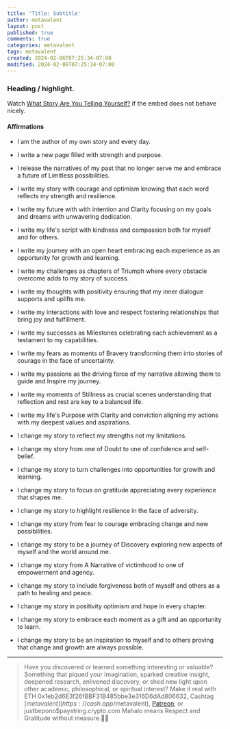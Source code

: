 ```yaml
---
title: 'Title: Subtitle'
author: metavalent
layout: post
published: true
comments: true
categories: metavalent
tags: metavalent
created: 2024-02-06T07:25:34-07:00
modified: 2024-02-06T07:25:34-07:00
---
```


<!-- Manual create timestamp if needed { date --iso-8601=seconds } -->

### Heading / highlight.

<!-- Post Content -->

<!-- YouTube Player
<iframe id="ytplayer" type="text/html" class="center" width="560" height="320"
  src="https://www.youtube.com/embed/xRte4jL5OJY?autoplay=1"
  frameborder="0"></iframe>
   -->

Watch [What Story Are You Telling Yourself?](https://youtu.be/xRte4jL5OJY) if the embed does not behave nicely.

#### Affirmations

* I am the author of my own story and every day.
* I write a new page filled with strength and purpose.
* I release the narratives of my past that no longer serve me and embrace a future of Limitless possibilities.
* I write my story with courage and optimism knowing that each word reflects my strength and resilience.
* I write my future with with intention and Clarity focusing on my goals and dreams with unwavering dedication.
* I write my life's script with kindness and compassion both for myself and for others.
* I write my journey with an open heart embracing each experience as an opportunity for growth and learning.
* I write my challenges as chapters of Triumph where every obstacle overcome adds to my story of success.
* I write my thoughts with positivity ensuring that my inner dialogue supports and uplifts me.
* I write my interactions with love and respect fostering relationships that bring joy and fulfillment.
* I write my successes as Milestones celebrating each achievement as a testament to my capabilities.
* I write my fears as moments of Bravery transforming them into stories of courage in the face of uncertainty.
* I write my passions as the driving force of my narrative allowing them to guide and Inspire my journey.
* I write my moments of Stillness as crucial scenes understanding that reflection and rest are key to a balanced life.
* I write my life's Purpose with Clarity and conviction aligning my actions with my deepest values and aspirations.

* I change my story to reflect my strengths not my limitations.
* I change my story from one of Doubt to one of confidence and self-belief.
* I change my story to turn challenges into opportunities for growth and learning.
* I change my story to focus on gratitude appreciating every experience that shapes me.
* I change my story to highlight resilience in the face of adversity.
* I change my story from fear to courage embracing change and new possibilities.
* I change my story to be a journey of Discovery exploring new aspects of myself and the world around me.
* I change my story from A Narrative of victimhood to one of empowerment and agency.
* I change my story to include forgiveness both of myself and others as a path to healing and peace.
* I change my story in positivity optimism and hope in every chapter.
* I change my story to embrace each moment as a gift and an opportunity to learn.
* I change my story to be an inspiration to myself and to others proving that change and growth are always possible.


---
> Have you discovered or learned something interesting or valuable? Something that piqued your imagination, sparked creative insight, deepened research, enlivened discovery, or shed new light upon other academic, philosophical, or spiritual interest? Make it real with ETH 0x1eb2d6E3f26fBBF31B485bbe3e316D6dAd806632, Cashtag [$metavalent](https://cash.app/$metavalent), [Patreon](https://patreon.com/metavalent), or justbepono$paystring.crypto.com Mahalo means Respect and Gratitude without measure.🙏🏼

